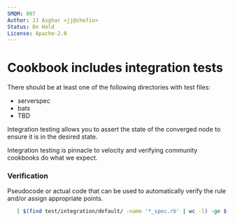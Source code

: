 ```yaml
---
SMQM: 007
Author: JJ Asghar <jj@chefio>
Status: On Hold
License: Apache-2.0
---
```


# Cookbook includes integration tests

There should be at least one of the following directories with test files:

* serverspec
* bats
* TBD

Integration testing allows you to assert the state of the converged node to ensure it is in the desired state.

Integration testing is pinnacle to velocity and verifying community cookbooks do what we expect.

### Verification

Pseudocode or actual code that can be used to automatically verify the rule and/or assign appropriate points.

```bash
   [ $(find test/integration/default/ -name '*_spec.rb' | wc -l) -ge $(find recipes/ -name '*.rb' | wc -l ) ]
```
